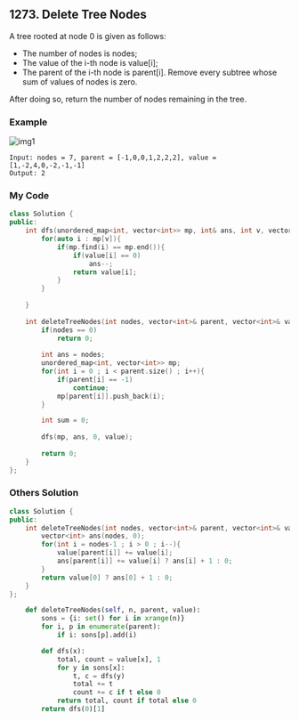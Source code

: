 ## 1273. Delete Tree Nodes

A tree rooted at node 0 is given as follows:

* The number of nodes is nodes;
* The value of the i-th node is value[i];
* The parent of the i-th node is parent[i].
Remove every subtree whose sum of values of nodes is zero.

After doing so, return the number of nodes remaining in the tree.

### Example
![img1](https://assets.leetcode.com/uploads/2019/07/02/1421_sample_1.PNG "img1")
```
Input: nodes = 7, parent = [-1,0,0,1,2,2,2], value = [1,-2,4,0,-2,-1,-1]
Output: 2
```

### My Code
```c++
class Solution {
public:
    int dfs(unordered_map<int, vector<int>> mp, int& ans, int v, vector<int>& value){
        for(auto i : mp[v]){
            if(mp.find(i) == mp.end()){
                if(value[i] == 0)
                    ans--;
                return value[i];
            }
        }
        
    }
    
    int deleteTreeNodes(int nodes, vector<int>& parent, vector<int>& value) {
        if(nodes == 0)
            return 0;
        
        int ans = nodes;
        unordered_map<int, vector<int>> mp;
        for(int i = 0 ; i < parent.size() ; i++){
            if(parent[i] == -1)
                continue;
            mp[parent[i]].push_back(i);
        }

        int sum = 0;
        
        dfs(mp, ans, 0, value);
        
        return 0;
    }
};
```

### Others Solution
```c++
class Solution {
public:
    int deleteTreeNodes(int nodes, vector<int>& parent, vector<int>& value) {
        vector<int> ans(nodes, 0);
        for(int i = nodes-1 ; i > 0 ; i--){
            value[parent[i]] += value[i];
            ans[parent[i]] += value[i] ? ans[i] + 1 : 0;
        }
        return value[0] ? ans[0] + 1 : 0;
    }
};
```

```python
    def deleteTreeNodes(self, n, parent, value):
        sons = {i: set() for i in xrange(n)}
        for i, p in enumerate(parent):
            if i: sons[p].add(i)

        def dfs(x):
            total, count = value[x], 1
            for y in sons[x]:
                t, c = dfs(y)
                total += t
                count += c if t else 0
            return total, count if total else 0
        return dfs(0)[1]
```
